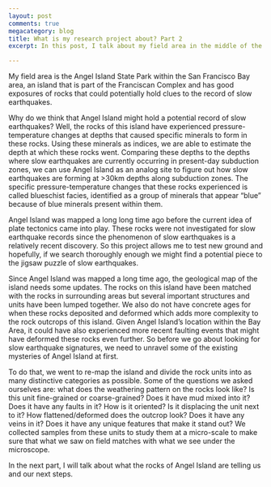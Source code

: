 ```yaml
---
layout: post
comments: true
megacategory: blog
title: What is my research project about? Part 2
excerpt: In this post, I talk about my field area in the middle of the San Francisco Bay. The absolutely awesome Angel Island State Park and how the rocks of the island is helping answer my research questions. 

---
```

My field area is the Angel Island State Park within the San Francisco Bay area, an island that is part of the Franciscan Complex and has good exposures of rocks that could potentially hold clues to the record of slow earthquakes. 

Why do we think that Angel Island might hold a potential record of slow earthquakes? Well, the rocks of this island have experienced pressure-temperature changes at depths that caused specific minerals to form in these rocks. Using these minerals as indices, we are able to estimate the depth at which these rocks went. Comparing these depths to the depths where slow earthquakes are currently occurring in present-day subduction zones, we can use Angel Island as an analog site to figure out how slow earthquakes are forming at >30km depths along subduction zones. The specific pressure-temperature changes that these rocks experienced is called blueschist facies, identified as a group of minerals that appear “blue” because of blue minerals present within them. 

Angel Island was mapped a long long time ago before the current idea of plate tectonics came into play. These rocks were not investigated for slow earthquake records since the phenomenon of slow earthquakes is a relatively recent discovery. So this project allows me to test new ground and hopefully, if we search thoroughly enough we might find a potential piece to the jigsaw puzzle of slow earthquakes. 

Since Angel Island was mapped a long time ago, the geological map of the island needs some updates. The rocks on this island have been matched with the rocks in surrounding areas but several important structures and units have been lumped together. We also do not have concrete ages for when these rocks deposited and deformed which adds more complexity to the rock outcrops of this island. Given Angel Island’s location within the Bay Area, it could have also experienced more recent faulting events that might have deformed these rocks even further. So before we go about looking for slow earthquake signatures, we need to unravel some of the existing mysteries of Angel Island at first. 

To do that, we went to re-map the island and divide the rock units into as many distinctive categories as possible. Some of the questions we asked ourselves are: what does the weathering pattern on the rocks look like? Is this unit fine-grained or coarse-grained? Does it have mud mixed into it? Does it have any faults in it? How is it oriented? Is it displacing the unit next to it? How flattened/deformed does the outcrop look? Does it have any veins in it? Does it have any unique features that make it stand out? We collected samples from these units to study them at a micro-scale to make sure that what we saw on field matches with what we see under the microscope. 

In the next part, I will talk about what the rocks of Angel Island are telling us and our next steps. 
